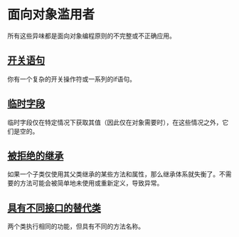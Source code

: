 # 面向对象滥用者

所有这些异味都是面向对象编程原则的不完整或不正确应用。

## [开关语句](Object-OrientationAbusers/SwitchStatements.md)

你有一个复杂的开关操作符或一系列的if语句。

## [临时字段](Object-OrientationAbusers/Temporary.md)

临时字段仅在特定情况下获取其值（因此仅在对象需要时），在这些情况之外，它们是空的。

## [被拒绝的继承](Object-OrientationAbusers/Refused.md)

如果一个子类仅使用其父类继承的某些方法和属性，那么继承体系就失衡了。不需要的方法可能会被简单地未使用或重新定义，导致异常。

## [具有不同接口的替代类](Object-OrientationAbusers/Alternative.md)

两个类执行相同的功能，但具有不同的方法名称。
